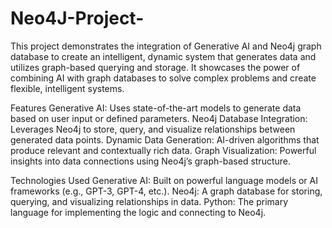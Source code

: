 # Neo4J-Project-

This project demonstrates the integration of Generative AI and Neo4j graph database to create an intelligent, dynamic system that generates data and utilizes graph-based querying and storage. It showcases the power of combining AI with graph databases to solve complex problems and create flexible, intelligent systems.

Features
Generative AI: Uses state-of-the-art models to generate data based on user input or defined parameters.
Neo4j Database Integration: Leverages Neo4j to store, query, and visualize relationships between generated data points.
Dynamic Data Generation: AI-driven algorithms that produce relevant and contextually rich data.
Graph Visualization: Powerful insights into data connections using Neo4j’s graph-based structure.


Technologies Used
Generative AI: Built on powerful language models or AI frameworks (e.g., GPT-3, GPT-4, etc.).
Neo4j: A graph database for storing, querying, and visualizing relationships in data.
Python: The primary language for implementing the logic and connecting to Neo4j.
